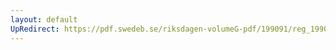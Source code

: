 ```yaml
---
layout: default
UpRedirect: https://pdf.swedeb.se/riksdagen-volumeG-pdf/199091/reg_199091/reg_199091_0329.pdf
---
```

